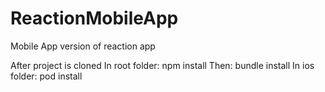 # ReactionMobileApp
Mobile App version of reaction app

After project is cloned
In root folder: npm install
Then: bundle install
In ios folder: pod install
